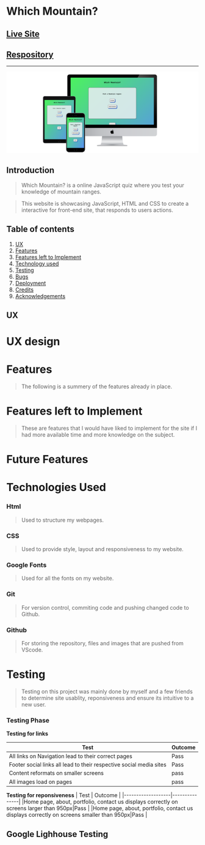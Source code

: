# Which Mountain?

## [Live Site](https://lukecdev.github.io/Which-Mountain/)

## [Respository](https://github.com/lukecdev/Which-Mountain)
----------------------------------
![Responsive Mockup Screenshot](assests/images/3-devices-black.png) 


## Introduction 
> Which Mountain? is a online JavaScript quiz where you test your knowledge of mountain ranges.

> This website is showcasing JavaScript, HTML and CSS to create a interactive for front-end site, that responds to users actions. 

## Table of contents

1. [ UX ](#ux)
2. [ Features ](#features)
3. [ Features left to Implement ](#left)
4. [ Technology used ](#tech)
5. [ Testing ](#testing)
6. [ Bugs ](#bugs)
7. [ Deployment ](#deployment)
8. [ Credits ](#credits)
9. [ Acknowledgements ](#acknowledgements)

## UX

<a name="ux"></a>

# UX design

# Features
> The following is a summery of the features already in place.

# Features left to Implement
>  These are features that I would have liked to implement for the site if I had more available time and more knowledge on the subject.

# Future Features
>
>

# Technologies Used

### Html
>Used to structure my webpages.

### CSS
>Used to provide style, layout and responsiveness to my website.

### Google Fonts
>Used for all the fonts on my website.

### Git
>For version control, commiting code and pushing changed code to Github.

### Github
>For storing the repository, files and images that are pushed from VScode.

### 

# Testing
>Testing on this project was mainly done by myself and a few friends to determine site usablity, reponsiveness and ensure its intuitive to a new user.

### Testing Phase

**Testing for links**

| Test              | Outcome |
|-------------------|---------------|
|All links on Navigation lead to their correct pages| Pass  |
|Footer social links all lead to their respective social media sites |Pass|
|Content reformats on smaller screens|pass|
|All images load on pages|pass|

**Testing for reponsiveness**
| Test              | Outcome |
|-------------------|---------------|
|Home page, about, portfolio, contact us displays correctly on screens larger than 950px|Pass |
|Home page, about, portfolio, contact us displays correctly on screens smaller than 950px|Pass |

## Google Lighhouse Testing
